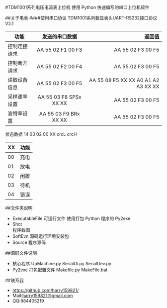 #TDM1001系列电压电流表上位机
使用 Python 快速编写的串口上位机软件

##关于电表
####使用串口协议
TDM1001系列数显表头UART-RS232接口协议V2.1

| 功能           | 发送的串口数据    | 返回值            |
| -------------- |:-----------------:| -----------------:|
| 控制连接请求   | AA 55 02 F1 00 F3 | AA 55 02 F3 00 F5 |
| 控制断开请求   | AA 55 02 F2 00 F4 | AA 55 02 F3 00 F5 |
| 读取设备信息   | AA 55 02 F3 00 F5 | AA 55 08 F5 XX XX A0 A1 A2 A3 XX XX |
| 采样速率设置   | AA 55 03 F8 SPSx XX XX | AA 55 02 F3 00 F5 | 
| 波特率设置     | AA 55 03 F9 BRx XX XX  | AA 55 02 F3 00 F5 |

状态数据 14 03 02 00 XX crcL crcH


| XX | 功能 | 
|----|------|
| 00 | 充电 |
| 01 | 放电 |
| 02 | 闲置 |
| 03 | 待机 |
| 04 | 错误 |

##文件夹说明
* ExecutableFile
    可运行文件 使用打包 Python 程序的 Py2exe
* Shot  
    程序截图
* SoftEvn 
    源码运行环境安装包
* Source 
    程序源码

##源码文件说明
* 核心程序
    UpMachine.py SerialUi.py SerialDev.py
* Py2exe 打包配置文件
    Makefile.py MakeFile.bat

##联系我
* https://github.com/harry159821/
* Mail:harry159821@gmail.com
* QQ:984405219
